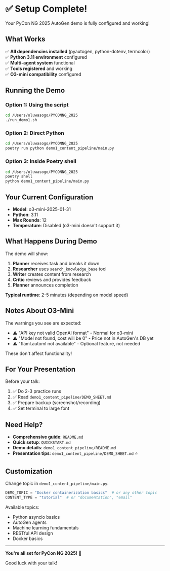 # ✅ Setup Complete!

Your PyCon NG 2025 AutoGen demo is fully configured and working!

## What Works

✅ **All dependencies installed** (pyautogen, python-dotenv, termcolor)  
✅ **Python 3.11 environment** configured  
✅ **Multi-agent system** functional  
✅ **Tools registered** and working  
✅ **O3-mini compatibility** configured  

## Running the Demo

### Option 1: Using the script
```bash
cd /Users/oluwasogo/PYCONNG_2025
./run_demo1.sh
```

### Option 2: Direct Python
```bash
cd /Users/oluwasogo/PYCONNG_2025
poetry run python demo1_content_pipeline/main.py
```

### Option 3: Inside Poetry shell
```bash
cd /Users/oluwasogo/PYCONNG_2025
poetry shell
python demo1_content_pipeline/main.py
```

## Your Current Configuration

- **Model**: o3-mini-2025-01-31
- **Python**: 3.11
- **Max Rounds**: 12
- **Temperature**: Disabled (o3-mini doesn't support it)

## What Happens During Demo

The demo will show:
1. **Planner** receives task and breaks it down
2. **Researcher** uses `search_knowledge_base` tool
3. **Writer** creates content from research
4. **Critic** reviews and provides feedback
5. **Planner** announces completion

**Typical runtime**: 2-5 minutes (depending on model speed)

## Notes About O3-Mini

The warnings you see are expected:
- ⚠️ "API key not valid OpenAI format" - Normal for o3-mini
- ⚠️ "Model not found, cost will be 0" - Price not in AutoGen's DB yet
- ⚠️ "flaml.automl not available" - Optional feature, not needed

These don't affect functionality!

## For Your Presentation

Before your talk:
1. ✅ Do 2-3 practice runs
2. ✅ Read `demo1_content_pipeline/DEMO_SHEET.md`
3. ✅ Prepare backup (screenshot/recording)
4. ✅ Set terminal to large font

## Need Help?

- **Comprehensive guide**: `README.md`
- **Quick setup**: `QUICKSTART.md`
- **Demo details**: `demo1_content_pipeline/README.md`
- **Presentation tips**: `demo1_content_pipeline/DEMO_SHEET.md` ⭐

## Customization

Change topic in `demo1_content_pipeline/main.py`:
```python
DEMO_TOPIC = "Docker containerization basics"  # or any other topic
CONTENT_TYPE = "tutorial"  # or "documentation", "email"
```

Available topics:
- Python asyncio basics
- AutoGen agents
- Machine learning fundamentals
- RESTful API design
- Docker basics

---

**You're all set for PyCon NG 2025!** 🚀

Good luck with your talk!

